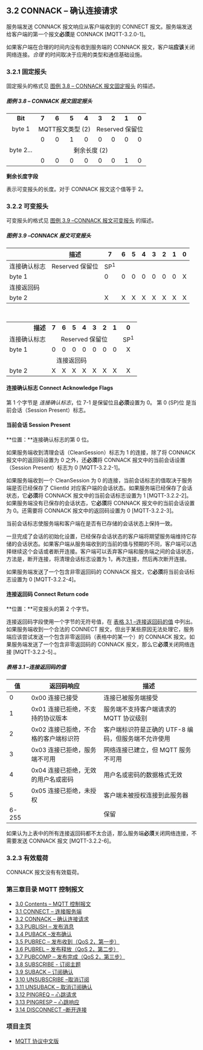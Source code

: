 ## 3.2 CONNACK – 确认连接请求

服务端发送 CONNACK 报文响应从客户端收到的 CONNECT 报文。服务端发送给客户端的第一个报文**必须**是 CONNACK \[MQTT-3.2.0-1\]。

如果客户端在合理的时间内没有收到服务端的 CONNACK 报文，客户端**应该**关闭网络连接。_合理_ 的时间取决于应用的类型和通信基础设施。

### 3.2.1 固定报头

固定报头的格式见 [图例 3.8 – CONNACK 报文固定报头](#_Figure_3.8_–) 的描述。

##### 图例 3.8 – CONNACK 报文固定报头

  <table style="text-align:center">
     <tr>
       <td align="center"><strong>Bit</strong></td>
       <td align="center"><strong>7</strong></td>
       <td align="center"><strong>6</strong></td>
       <td align="center"><strong>5</strong></td>
       <td align="center"><strong>4</strong></td>
       <td align="center"><strong>3</strong></td>
       <td align="center"><strong>2</strong></td>
       <td align="center"><strong>1</strong></td>
       <td align="center"><strong>0</strong></td>
     </tr>
     <tr>
       <td>byte 1</td>
       <td colspan="4" align="center">MQTT报文类型 (2)</td>
       <td colspan="4" align="center">Reserved 保留位</td>
     </tr>
     <tr>
       <td></td>
       <td align="center">0</td>
       <td align="center">0</td>
       <td align="center">1</td>
       <td align="center">0</td>
       <td align="center">0</td>
       <td align="center">0</td>
       <td align="center">0</td>
       <td align="center">0</td>
     </tr>
     <tr>
       <td>byte 2...</td>
       <td colspan="8" align="center">剩余长度 (2)</td>
     </tr>
     <tr>
       <td></td>
       <td align="center">0</td>
       <td align="center">0</td>
       <td align="center">0</td>
       <td align="center">0</td>
       <td align="center">0</td>
       <td align="center">0</td>
       <td align="center">1</td>
       <td align="center">0</td>
     </tr>
   </table>

**剩余长度字段**

表示可变报头的长度。对于 CONNACK 报文这个值等于 2。

### 3.2.2 可变报头

可变报头的格式见 [图例 3.9 –CONNACK 报文可变报头](#_图例_3.9_–CONNACK报文可变报头) 的描述。

##### 图例 3.9 –CONNACK 报文可变报头

|              | **描述**        | **7**          | **6** | **5** | **4** | **3** | **2** | **1** | **0** |
| ------------ | --------------- | -------------- | ----- | ----- | ----- | ----- | ----- | ----- | ----- |
| 连接确认标志 | Reserved 保留位 | SP<sup>1</sup> |
| byte 1       |                 | 0              | 0     | 0     | 0     | 0     | 0     | 0     | X     |
| 连接返回码   |
| byte 2       |                 | X              | X     | X     | X     | X     | X     | X     | X     |

  <table style="text-align:center">
     <tr>
      <td></td>
      <td align="center"><strong>描述</strong></td>
      <td align="center"><strong>7</strong></td>
      <td align="center"><strong>6</strong></td>
      <td align="center"><strong>5</strong></td>
      <td align="center"><strong>4</strong></td>
      <td align="center"><strong>3</strong></td>
      <td align="center"><strong>2</strong></td>
      <td align="center"><strong>1</strong></td>
      <td align="center"><strong>0</strong></td>
     </tr>
     <tr>
       <td colspan="2">连接确认标志</td>
       <td colspan="7" align="center">Reserved 保留位</td>
       <td align="center">SP<sup>1</sup></td>
     </tr>
     <tr>
       <td align="center">byte 1</td>
       <td></td>
       <td align="center">0</td>
       <td align="center">0</td>
       <td align="center">0</td>
       <td align="center">0</td>
       <td align="center">0</td>
       <td align="center">0</td>
       <td align="center">0</td>
       <td align="center">X</td>
     </tr>
     <tr>
       <td colspan="10">连接返回码</td>
     </tr>
     <tr>
       <td align="center">byte 2</td>
       <td></td>
       <td align="center">X</td>
       <td align="center">X</td>
       <td align="center">X</td>
       <td align="center">X</td>
       <td align="center">X</td>
       <td align="center">X</td>
       <td align="center">X</td>
       <td align="center">X</td>
     </tr>
   </table>

#### 连接确认标志 Connect Acknowledge Flags

第 1 个字节是 _连接确认标志_，位 7-1 是保留位且**必须**设置为 0。
第 0 (SP)位 是当前会话（Session Present）标志。

#### 当前会话 Session Present

**位置：**连接确认标志的第 0 位。

如果服务端收到清理会话（CleanSession）标志为 1 的连接，除了将 CONNACK 报文中的返回码设置为 0 之外，还**必须**将 CONNACK 报文中的当前会话设置（Session Present）标志为 0 \[MQTT-3.2.2-1\]。

如果服务端收到一个 CleanSession 为 0 的连接，当前会话标志的值取决于服务端是否已经保存了 ClientId 对应客户端的会话状态。如果服务端已经保存了会话状态，它**必须**将 CONNACK 报文中的当前会话标志设置为 1 \[MQTT-3.2.2-2\]。如果服务端没有已保存的会话状态，它**必须**将 CONNACK 报文中的当前会话设置为 0。还需要将 CONNACK 报文中的返回码设置为 0 \[MQTT-3.2.2-3\]。

当前会话标志使服务端和客户端在是否有已存储的会话状态上保持一致。

一旦完成了会话的初始化设置，已经保存会话状态的客户端将期望服务端维持它存储的会话状态。如果客户端从服务端收到的当前的值与预期的不同，客户端可以选择继续这个会话或者断开连接。客户端可以丢弃客户端和服务端之间的会话状态，方法是，断开连接，将清理会话标志设置为 1，再次连接，然后再次断开连接。

如果服务端发送了一个包含非零返回码的 CONNACK 报文，它**必须**将当前会话标志设置为 0 \[MQTT-3.2.2-4\]。

#### 连接返回码 Connect Return code

**位置：**可变报头的第 2 个字节。

连接返回码字段使用一个字节的无符号值，在 [表格 3.1 –连接返回码的值](#_表格_3.1_–连接返回码的值) 中列出。如果服务端收到一个合法的 CONNECT 报文，但出于某些原因无法处理它，服务端应该尝试发送一个包含非零返回码（表格中的某一个）的 CONNACK 报文。如果服务端发送了一个包含非零返回码的 CONNACK 报文，那么它**必须**关闭网络连接 \[MQTT-3.2.2-5\].。

##### 表格 3.1 –连接返回码的值

| **值** | **返回码响应**                        | **描述**                                            |
| ------ | ------------------------------------- | --------------------------------------------------- |
| 0      | 0x00 连接已接受                       | 连接已被服务端接受                                  |
| 1      | 0x01 连接已拒绝，不支持的协议版本     | 服务端不支持客户端请求的 MQTT 协议级别              |
| 2      | 0x02 连接已拒绝，不合格的客户端标识符 | 客户端标识符是正确的 UTF-8 编码，但服务端不允许使用 |
| 3      | 0x03 连接已拒绝，服务端不可用         | 网络连接已建立，但 MQTT 服务不可用                  |
| 4      | 0x04 连接已拒绝，无效的用户名或密码   | 用户名或密码的数据格式无效                          |
| 5      | 0x05 连接已拒绝，未授权               | 客户端未被授权连接到此服务器                        |
| 6-255  |                                       | 保留                                                |

如果认为上表中的所有连接返回码都不太合适，那么服务端**必须**关闭网络连接，不需要发送 CONNACK 报文 \[MQTT-3.2.2-6\]。

### 3.2.3 有效载荷

CONNACK 报文没有有效载荷。

### 第三章目录 MQTT 控制报文

- [3.0 Contents – MQTT 控制报文](03-ControlPackets.md)
- [3.1 CONNECT – 连接服务端](0301-CONNECT.md)
- [3.2 CONNACK – 确认连接请求](0302-CONNACK.md)
- [3.3 PUBLISH – 发布消息](0303-PUBLISH.md)
- [3.4 PUBACK –发布确认](0304-PUBACK.md)
- [3.5 PUBREC – 发布收到（QoS 2，第一步）](0305-PUBREC.md)
- [3.6 PUBREL – 发布释放（QoS 2，第二步）](0306-PUBREL.md)
- [3.7 PUBCOMP – 发布完成（QoS 2，第三步）](0307-PUBCOMP.md)
- [3.8 SUBSCRIBE - 订阅主题](0308-SUBSCRIBE.md)
- [3.9 SUBACK – 订阅确认](0309-SUBACK.md)
- [3.10 UNSUBSCRIBE –取消订阅](0310-UNSUBSCRIBE.md)
- [3.11 UNSUBACK – 取消订阅确认](0311-UNSUBACK.md)
- [3.12 PINGREQ – 心跳请求](0312-PINGREQ.md)
- [3.13 PINGRESP – 心跳响应](0313-PINGRESP.md)
- [3.14 DISCONNECT –断开连接](0314-DISCONNECT.md)

### 项目主页

- [MQTT 协议中文版](https://github.com/mcxiaoke/mqtt)
